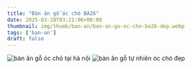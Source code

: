 ```yaml
---
title: "Bàn ăn gỗ óc chó BA26"
date: 2025-03-28T03:21:06+00:00
thumbnail: img/thumb/ban-an/ban-an-go-oc-cho-ba26-dep.webp
tags: ['ban-an']
draft: false
---
```

![bàn ăn gỗ óc chó tại hà nội](/img/ban-an/ba26/ban-an-go-oc-cho-ba26-1.webp)
![bàn ăn gỗ tự nhiên óc chó đẹp](/img/ban-an/ba26/ban-an-go-oc-cho-ba26-2.webp)
